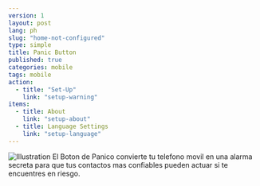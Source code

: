 ```yaml
---
version: 1
layout: post
lang: ph
slug: "home-not-configured"
type: simple
title: Panic Button
published: true
categories: mobile
tags: mobile
action: 
  - title: "Set-Up"
    link: "setup-warning"
items: 
  - title: About
    link: "setup-about"
  - title: Language Settings
    link: "setup-language"
---
```


![Illustration](/media/mobile/home-not-configured-small.png) El Boton de Panico convierte tu telefono movil en una alarma secreta para que tus contactos mas confiables pueden actuar si te encuentres en riesgo.